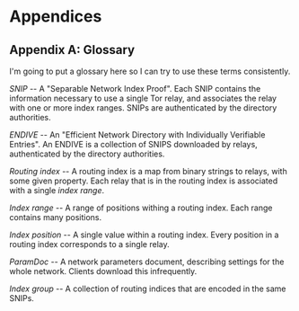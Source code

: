 <!-- Section A --> <a id='SA'></a>

# Appendices

<!-- Section A.1 --> <a id='SA.1'></a>

## Appendix A: Glossary

I'm going to put a glossary here so I can try to use these terms
consistently.

*SNIP* -- A "Separable Network Index Proof".  Each SNIP contains the
information necessary to use a single Tor relay, and associates the relay
with one or more index ranges. SNIPs are authenticated by the directory
authorities.

*ENDIVE* -- An "Efficient Network Directory with Individually Verifiable
Entries".  An ENDIVE is a collection of SNIPS downloaded by relays,
authenticated by the directory authorities.

*Routing index* -- A routing index is a map from binary strings to relays,
with some given property.  Each relay that is in the routing index is
associated with a single *index range*.

*Index range* -- A range of positions withing a routing index.  Each range
 contains many positions.

*Index position* -- A single value within a routing index.  Every position in
 a routing index corresponds to a single relay.

*ParamDoc* -- A network parameters document, describing settings for the
 whole network.  Clients download this infrequently.

*Index group* -- A collection of routing indices that are encoded in the same
 SNIPs.
